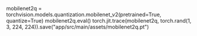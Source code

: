 

<!--
 * @version:
 * @Author:  StevenJokess https://github.com/StevenJokess
 * @Date: 2020-12-22 18:16:46
 * @LastEditors:  StevenJokess https://github.com/StevenJokess
 * @LastEditTime: 2020-12-22 18:16:58
 * @Description:
 * @TODO::
 * @Reference:https://github.com/pytorch/pytorch/blob/master/android/test_app/make_assets.py
-->

mobilenet2q = torchvision.models.quantization.mobilenet_v2(pretrained=True, quantize=True)
mobilenet2q.eval()
torch.jit.trace(mobilenet2q, torch.rand(1, 3, 224, 224)).save("app/src/main/assets/mobilenet2q.pt")
